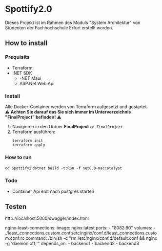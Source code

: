 # Spottify2.0
 Dieses Projekt ist im Rahmen des Moduls "System Architektur" von Studenten der Fachhochschule Erfurt erstellt worden. 

 ## How to install
 ### Prequisits 
 - Terraform
 - .NET SDK
   - -NET Maui
   - ASP.Net Web Api

 ### Install 
 Alle Docker-Container werden von Terraform aufgesetzt und gestartet.  
 ⚠️ **Achten Sie darauf das Sie sich immer im Unterverzeichnis "FinalProject" befinden!** ⚠️
1. Navigieren in den Ordner **FinalProject** 
    ```cd FinalProject```
2. Terraform ausführen: 
    ```
    terraform init 
    terraform apply
    ```

### How to run
```cd Spottify2```
```dotnet build -t:Run -f net8.0-maccatalyst```

### Todo
- Container Api erst nach postgres starten

## Testen
http://localhost:5000/swagger/index.html


  nginx-least-connections:
    image: nginx:latest
    ports:
      - "8082:80"
    volumes:
      - ./least_connections.custom.conf:/etc/nginx/conf.d/least_connections.custom.conf:ro
    command: /bin/sh -c "rm /etc/nginx/conf.d/default.conf && nginx -g 'daemon off;'"
    depends_on:
      - backend1
      - backend2
      - backend3